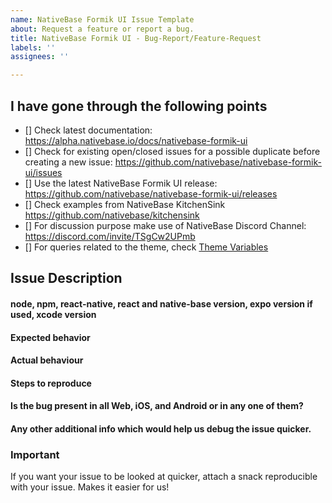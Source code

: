 ```yaml
---
name: NativeBase Formik UI Issue Template
about: Request a feature or report a bug.
title: NativeBase Formik UI - Bug-Report/Feature-Request
labels: ''
assignees: ''

---
```


<!--Hi! Thanks for using NativeBase Formik UI!-->

<!--Take a look at these before heading towards creating an issue. Before you submit your issue, please make sure to check the following boxes by putting an x in the [ ] (don't: [x ], [ x], do: [x])-->

## I have gone through the following points

- [] Check latest documentation: https://alpha.nativebase.io/docs/nativebase-formik-ui
- [] Check for existing open/closed issues for a possible duplicate before creating a new issue: https://github.com/nativebase/nativebase-formik-ui/issues
- [] Use the latest NativeBase Formik UI release: https://github.com/nativebase/nativebase-formik-ui/releases
- [] Check examples from NativeBase KitchenSink https://github.com/nativebase/kitchensink
- [] For discussion purpose make use of NativeBase Discord Channel: https://discord.com/invite/TSgCw2UPmb
- [] For queries related to the theme, check [Theme Variables](https://alpha.nativebase.io/docs/default-theme)

## Issue Description

<!-- **DO** fill out the below form to give us a better idea about your environment and help us debug it quicker. Issues without the required details will mostly be closed.-->

#### node, npm, react-native, react and native-base version, expo version if used, xcode version

#### Expected behavior

#### Actual behaviour

#### Steps to reproduce

<!--
- Include code snippet and output screenshot.
- Include code snippet in preformatted mode (```code```) and not in the screenshot.
- In case of lengthy code, then cut down into a simple screen.
- Shared snippet should have an import statement,  parent component, and the topmost component in which the component (for which issue is raised) is wrapped.
- Issue will be closed abruptly in case of a buggy code snippet.
-->

#### Is the bug present in all Web, iOS, and Android or in any one of them?

#### Any other additional info which would help us debug the issue quicker.

### Important

If you want your issue to be looked at quicker, attach a snack reproducible with your issue. Makes it easier for us!

<!-- In case of not following the above instructions, the issue will be closed abruptly -->
